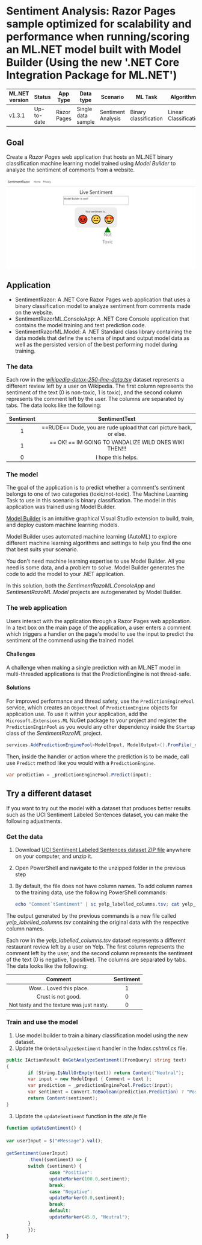 # Sentiment Analysis: Razor Pages sample optimized for scalability and performance when running/scoring an ML.NET model built with Model Builder (Using the new '.NET Core Integration Package for ML.NET')


| ML.NET version | Status                        | App Type    | Data type | Scenario            | ML Task                   | Algorithms                  |
|----------------|-------------------------------|-------------|-----------|---------------------|---------------------------|-----------------------------|
| v1.3.1           | Up-to-date | Razor Pages | Single data sample | Sentiment Analysis | Binary classification | Linear Classification |

## Goal

Create a *Razor Pages* web application that hosts an ML.NET binary classification machine learning model trained using *Model Builder* to analyze the sentiment of comments from a website.

![Razor app running](./Images/web-app.png)

## Application

- SentimentRazor: A .NET Core Razor Pages web application that uses a binary classification model to analyze sentiment from comments made on the website. 
- SentimentRazorML.ConsoleApp: A .NET Core Console application that contains the model training and test prediction code.
- SentimentRazorML.Model: A .NET Standard class library containing the data models that define the schema of input and output model data as well as the persisted version of the best performing model during training.

### The data

Each row in the [*wikipedia-detox-250-line-data.tsv*](https://raw.githubusercontent.com/dotnet/machinelearning/master/test/data/wikipedia-detox-250-line-data.tsv) dataset represents a different review left by a user on Wikipedia. The first column represents the sentiment of the text (0 is non-toxic, 1 is toxic), and the second column represents the comment left by the user. The columns are separated by tabs. The data looks like the following:

| Sentiment | SentimentText |
| :---: | :---: |
1 | ==RUDE== Dude, you are rude upload that carl picture back, or else.
1 | == OK! ==  IM GOING TO VANDALIZE WILD ONES WIKI THEN!!!
0 | I hope this helps.

### The model

The goal of the application is to predict whether a comment's sentiment belongs to one of two categories (toxic/not-toxic). The Machine Learning Task to use in this scenario is binary classification. The model in this application was trained using Model Builder.

[Model Builder](https://marketplace.visualstudio.com/items?itemName=MLNET.07) is an intuitive graphical Visual Studio extension to build, train, and deploy custom machine learning models.

Model Builder uses automated machine learning (AutoML) to explore different machine learning algorithms and settings to help you find the one that best suits your scenario.

You don't need machine learning expertise to use Model Builder. All you need is some data, and a problem to solve. Model Builder generates the code to add the model to your .NET application.

In this solution, both the *SentimentRazoML.ConsoleApp* and *SentimentRazoML.Model* projects are autogenerated by Model Builder. 

### The web application

Users interact with the application through a Razor Pages web application. In a text box on the main page of the application, a user enters a comment which triggers a handler on the page's model to use the input to predict the sentiment of the commend using the trained model. 

#### Challenges

A challenge when making a single prediction with an ML.NET model in multi-threaded applications is that the PredictionEngine is not thread-safe. 

#### Solutions

For improved performance and thread safety, use the `PredictionEnginePool` service, which creates an `ObjectPool` of `PredictionEngine` objects for application use. To use it within your application, add the `Microsoft.Extensions.ML` NuGet package to your project and register the `PredictionEnginPool` as you would any other dependency inside the `Startup` class of the *SentimentRazoML* project. 

```csharp
services.AddPredictionEnginePool<ModelInput, ModelOutput>().FromFile(_modelPath);
```

Then, inside the handler or action where the prediction is to be made, call use `Predict` method like you would with a `PredictionEngine`.

```csharp
var prediction = _predictionEnginePool.Predict(input);
```

## Try a different dataset

If you want to try out the model with a dataset that produces better results such as the UCI Sentiment Labeled Sentences dataset, you can make the following adjustments. 

### Get the data

1. Download [UCI Sentiment Labeled Sentences dataset ZIP file](https://archive.ics.uci.edu/ml/machine-learning-databases/00331/sentiment%20labelled%20sentences.zip) anywhere on your computer, and unzip it.	
1. Open PowerShell and navigate to the unzipped folder in the previous step	
1. By default, the file does not have column names. To add column names to the training data, use the following PowerShell commands:	

    ```powershell	
    echo "Comment`tSentiment" | sc yelp_labelled_columns.tsv; cat yelp_labelled.tsv | sc yelp_labelled_columns.tsv	
    ```

The output generated by the previous commands is a new file called *yelp_labelled_columns.tsv* containing the original data with the respective column names. 

Each row in the *yelp_labelled_columns.tsv* dataset represents a different restaurant review left by a user on Yelp. The first column represents the comment left by the user, and the second column represents the sentiment of the text (0 is negative, 1 positive). The columns are separated by tabs. The data looks like the following:

| Comment | Sentiment |
| :---: | :---: |
Wow... Loved this place.| 1	
Crust is not good.	    | 0	
Not tasty and the texture was just nasty. | 0

### Train and use the model

1. Use model builder to train a binary classification model using the new dataset. 
2. Update the `OnGetAnalyzeSentiment` handler in the *Index.cshtml.cs* file.

```csharp
public IActionResult OnGetAnalyzeSentiment([FromQuery] string text)
{
        if (String.IsNullOrEmpty(text)) return Content("Neutral");
        var input = new ModelInput { Comment = text };
        var prediction = _predictionEnginePool.Predict(input);
        var sentiment = Convert.ToBoolean(prediction.Prediction) ? "Positive" : "Negative";
        return Content(sentiment);
}
```

3. Update the `updateSentiment` function in the *site.js* file

```javascript
function updateSentiment() {

var userInput = $("#Message").val();

getSentiment(userInput)
        .then((sentiment) => {
        switch (sentiment) {
                case "Positive":
                updateMarker(100.0,sentiment);
                break;
                case "Negative":
                updateMarker(0.0,sentiment);
                break;
                default:
                updateMarker(45.0, "Neutral");
        }
        });
}
```